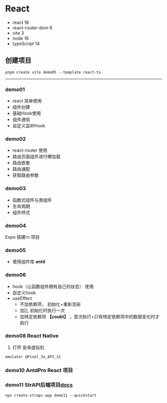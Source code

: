 # React

- react 18
- react-router-dom 6
- vite 3
- node 16
- typeScript 14

## 创建项目
```shell
pnpm create vite demo05 --template react-ts
```

----
### demo01
- react 简单使用
- 组件创建
- 基础Hook使用
- 组件通信
- 自定义监听Hook

### demo02
- react-router 使用
- 路由页面组件进行懒加载
- 路由嵌套
- 路由通配
- 获取路由参数

### demo03 
- 函数式组件与类组件
- 生命周期
- 组件样式

### demo04 
Expo 搭建rn 项目

### demo05
- 使用组件库 **antd**


### demo06
- hook（让函数组件拥有自己的状态） 使用
- 自定义hook
- useEffect
  - 不加依赖项， 初始化+重新渲染
  - 加[], 初始化时执行一次
  - 加特定依赖项 **【coubt】** ，首次执行+只有特定依赖项中的数据变化时才执行


### demo08 React Native
1. 打开 安卓虚拟机
```shell
emulator @Pixel_3a_API_31
```

### demo10 AntdPro React 项目

### demo11 StrAPI后端项目[docs](https://getstrapi.cn/developer-docs/latest/getting-started/quick-start.html#_2-%E5%88%9B%E5%BB%BA%E4%B8%80%E4%B8%AA%E7%AE%A1%E7%90%86%E5%91%98%E7%94%A8%E6%88%B7)
```shell
npx create-strapi-app demo11 --quickstart
```

